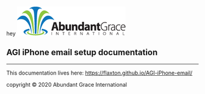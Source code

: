 hey
![Abundant Grace International](./AGI-Logo-2017.png "Abundant Grace International")
## AGI iPhone email setup documentation

* * *

This documentation lives here: https://flaxton.github.io/AGI-iPhone-email/

copyright &copy; 2020 Abundant Grace International

